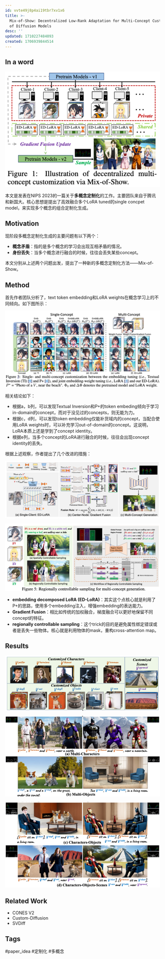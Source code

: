 ```yaml
---
id: vvte49j8p4ai19tbr7xv1x6
title: >-
  Mix-of-Show: Decentralized Low-Rank Adaptation for Multi-Concept Customization
  of Diffusion Models
desc: ''
updated: 1710227484093
created: 1706939844514
---
```


## In a word

![图 3](images/fc62bbcc8a141ba46903b4f08c8d3f85773da3ed52bc7968b998af59741c9c36.png)  

本文是发表在NIPS 2023的一篇关于**多概念定制化**的工作。主要团队来自于腾讯和新国大。核心思想是提出了高效融合多个LoRA tuned的single concpet model，来实现多个概念的组合定制化生成。


## Motivation

现阶段多概念定制化生成的主要问题有以下两个：
* **概念矛盾**：指的是多个概念的学习会出现互相矛盾的情况。
* **身份丢失**：当多个概念进行融合的时候，往往会丢失某些concept。

本文分别从上述两个问题出发，提出了一种新的多概念定制化方法——Mix-of-Show。


## Method 

首先作者团队分析了，text token embedding和LoRA weights在概念学习上的不同倾向。如下图所示：

![图 4](images/f178334b04ed3de779f1c4908f1c148370e57a4139019604205edb644e060f7c.png)  

相关结论如下：
* 根据a，b列，可以发现Textual Inversion和P+的token embeding倾向于学习in-domain的concept，而对于没见过的concepts，则无能为力。
* 根据c，d列，可以发现token embedding仅能补货域内的concept，当配合使用LoRA weights时，可以补充学习out-of-domain的concept。这说明，LoRA本质上还是学到了concept identity。
* 根据e列，当多个concept的LoRA进行融合的时候，往往会出现concept identity的丢失。

根据上述观察，作者提出了几个改进的措施：

![图 5](images/5b65cfb2549c44c5bb2316c57ebf55f035f6adeadf3def4c8f8530f00fba89d7.png)  

![图 6](images/408c7372c0e3fa5f7a5aba78dadc8f23584f2807a853606f7ac6164c1a109e21.png)  


* **embedding decomposed LoRA (ED-LoRA)**：其实这个点核心就是利用了P+的思路，使用多个embedding注入，增强embedding的表达能力。
* **Gradient Fusion**：相比如传统的加权融合，梯度融合可以更好地保留不同concept的特征。
* **regionally controllable sampling**：这个trick的目的是避免属性绑定错误或者是丢失一些物体。核心就是利用物体的mask，重构cross-attention map。


## Results


![图 0](images/dae666345948e3eeb14e73d07b7a5743145e8c680735ee8d3ea14b289d12336e.png)  

![图 1](images/0fbe745dfba649451b46e9a97a8f45af3e24069a8c423329d4fe59c33b9610f0.png)  

![图 2](images/2cfe92592a097f720b727bf44a63cdd2e776aa13336692a49eeed7fdb4260bed.png)  


## Related Work

* CONES V2
* Custom-Diffusion
* SVDiff


## Tags

#paper_idea
#定制化
#多概念